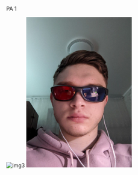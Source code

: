 PA 1

<img alt="img3" height="600" src="imgs/pa1_23.gif" title="gif" width="600"/>
<img alt="img3" height="400px" src="imgs/pa1_23_2.jpg" title="Image" width="280px"/>